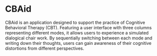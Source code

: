 # CBAid

CBAid is an application designed to support the practice of Cognitive Behavioral Therapy (CBT). Featuring a user interface with three columns representing different modes, it allows users to experience a simulated dialogical chair work. By sequentially switching between each mode and writing down their thoughts, users can gain awareness of their cognitive distortions from different perspectives.
